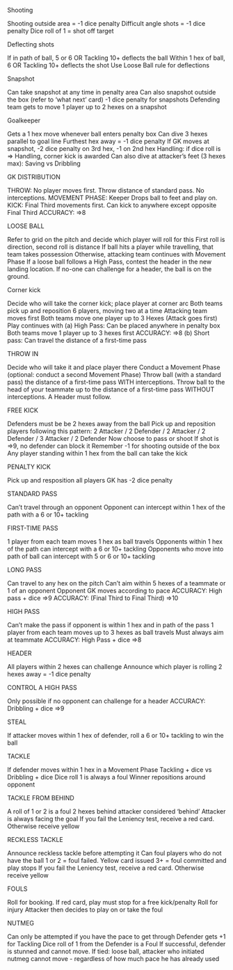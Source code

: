 Shooting

Shooting outside area = -1 dice penalty
Difficult angle shots = -1 dice penalty
Dice roll of 1 = shot off target

Deflecting shots

If in path of ball, 5 or 6 OR Tackling 10+ deflects the ball
Within 1 hex of ball, 6 OR Tackling 10+ deflects the shot
Use Loose Ball rule for deflections

Snapshot

Can take snapshot at any time in penalty area
Can also snapshot outside the box (refer to ‘what next’ card)
-1 dice penalty for snapshots
Defending team gets to move 1 player up to 2 hexes on a snapshot

Goalkeeper

Gets a 1 hex move whenever ball enters penalty box
Can dive 3 hexes parallel to goal line
Furthest hex away = -1 dice penalty
If GK moves at snapshot, -2 dice penalty on 3rd hex, -1 on 2nd hex
Handling: if dice roll is => Handling, corner kick is awarded
Can also dive at attacker’s feet (3 hexes max): Saving vs Dribbling

GK DISTRIBUTION

THROW: No player moves first. Throw distance of standard pass. No interceptions.
MOVEMENT PHASE: Keeper Drops ball to feet and play on.
KICK: Final Third movements first. Can kick to anywhere except opposite Final Third
ACCURACY: =>8

LOOSE BALL

Refer to grid on the pitch and decide which player will roll for this
First roll is direction, second roll is distance
If ball hits a player while travelling, that team takes possession
Otherwise, attacking team continues with Movement Phase
If a loose ball follows a High Pass, contest the header in the new landing location.
If no-one can challenge for a header, the ball is on the ground.

Corner kick

Decide who will take the corner kick; place player at corner arc
Both teams pick up and reposition 6 players, moving two at a time
Attacking team moves first
Both teams move one player up to 3 Hexes (Attack goes first)
Play continues with
(a) High Pass: Can be placed anywhere in penalty box Both teams move 1 player up to 3 hexes first ACCURACY: =>8
(b) Short pass: Can travel the distance of a first-time pass

THROW IN

Decide who will take it and place player there
Conduct a Movement Phase (optional: conduct a second Movement Phase)
Throw ball (with a standard pass) the distance of a first-time pass WITH interceptions.
Throw ball to the head of your teammate up to the distance of a first-time pass WITHOUT interceptions. A Header must follow.

FREE KICK

Defenders must be be 2 hexes away from the ball
Pick up and reposition players following this pattern:
2 Attacker / 2 Defender / 2 Attacker / 2 Defender / 3 Attacker / 2 Defender
Now choose to pass or shoot
If shot is =>9, no defender can block it
Remember -1 for shooting outside of the box
Any player standing within 1 hex from the ball can take the kick

PENALTY KICK

Pick up and resposition all players
GK has -2 dice penalty

STANDARD PASS

Can’t travel through an opponent
Opponent can intercept within 1 hex of the path with a 6 or 10+ tackling

FIRST-TIME PASS

1 player from each team moves 1 hex as ball travels
Opponents within 1 hex of the path can intercept with a 6 or 10+ tackling
Opponents who move into path of ball can intercept with 5 or 6 or 10+ tackling

LONG PASS

Can travel to any hex on the pitch
Can’t aim within 5 hexes of a teammate or 1 of an opponent
Opponent GK moves according to pace
ACCURACY: High pass + dice =>9
ACCURACY: (Final Third to Final Third) =>10

HIGH PASS

Can’t make the pass if opponent is within 1 hex and in path of the pass
1 player from each team moves up to 3 hexes as ball travels
Must always aim at teammate
ACCURACY: High Pass + dice =>8

HEADER

All players within 2 hexes can challenge
Announce which player is rolling
2 hexes away = -1 dice penalty

CONTROL A HIGH PASS

Only possible if no opponent can challenge for a header
ACCURACY: Dribbling + dice =>9

STEAL

If attacker moves within 1 hex of defender, roll a 6 or 10+ tackling to win the ball

TACKLE

If defender moves within 1 hex in a Movement Phase
Tackling + dice vs Dribbling + dice
Dice roll 1 is always a foul
Winner repositions around opponent

TACKLE FROM BEHIND

A roll of 1 or 2 is a foul
2 hexes behind attacker considered ‘behind’
Attacker is always facing the goal
If you fail the Leniency test, receive a red card.
Otherwise receive yellow

RECKLESS TACKLE

Announce reckless tackle before attempting it
Can foul players who do not have the ball
1 or 2 = foul failed. Yellow card issued
3+ = foul committed and play stops
If you fail the Leniency test, receive a red card.
Otherwise receive yellow

FOULS

Roll for booking.
If red card, play must stop for a free kick/penalty
Roll for injury
Attacker then decides to play on or take the foul

NUTMEG

Can only be attempted if you have the pace to get through
Defender gets +1 for Tackling
Dice roll of 1 from the Defender is a Foul
If successful, defender is stunned and cannot move.
If tied: loose ball, attacker who initiated nutmeg cannot move - regardless of how much pace he has already used


